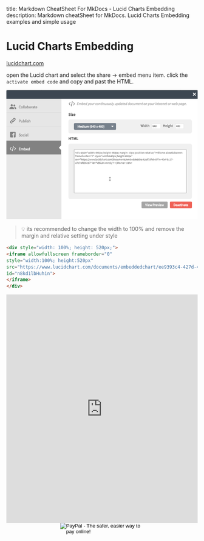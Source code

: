 title: Markdown CheatSheet For MkDocs - Lucid Charts Embedding
description: Markdown cheatSheet for MkDocs. Lucid Charts Embedding examples and simple usage

# Lucid Charts Embedding

[lucidchart.com](https://www.lucidchart.com/ "lucidchart.com")

open the Lucid chart and select the share -> embed menu item. click the `activate embed code` and copy and past the HTML.

![lucid](../assets/images/MarkdownCheatSheet/lucid_char_html.png)

> :bulb: its recommended to change the width to 100% and remove the margin and relative setting under style

```html
<div style="width: 100%; height: 520px;">  
<iframe allowfullscreen frameborder="0"
style="width:100%; height:520px"
src="https://www.lucidchart.com/documents/embeddedchart/ee9393c4-427d-4390-97da-1d0a42b5823e"
id="n8kd1lbHuhin">
</iframe>
</div>
```

<div style="width: 100%; height: 600px;">
<iframe allowfullscreen frameborder="0" style="width:100%; height:600px" src="https://www.lucidchart.com/documents/embeddedchart/ee9393c4-427d-4390-97da-1d0a42b5823e"
id="n8kd1lbHuhin"></iframe>
</div>

<!-- Donation Button -->
<form action="https://www.paypal.com/cgi-bin/webscr" method="post" target="_top" align="center"><input type="hidden" name="cmd" value="_s-xclick"><input type="hidden" name="hosted_button_id" value="Q94AU5RUD4X6A"><input type="image" src="https://raw.githubusercontent.com/fire1ce/3os.org/gh-pages/assets/images/beerDonation.png" width="220px" border="0" name="submit" alt="PayPal - The safer, easier way to pay online!"><img alt="" border="0" src="https://www.paypalobjects.com/en_US/i/scr/pixel.gif" width="1" height="1"></form>
<!-- Donation Button -->